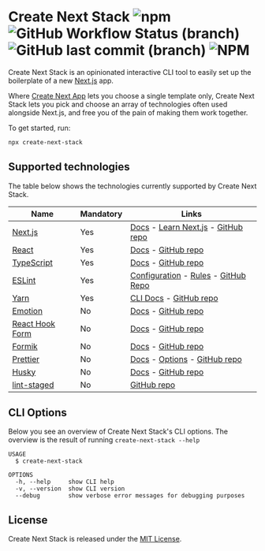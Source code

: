 # Create Next Stack ![npm](https://img.shields.io/npm/v/create-next-stack?style=flat-square) ![GitHub Workflow Status (branch)](https://img.shields.io/github/workflow/status/akd-io/create-next-stack/CI/develop?style=flat-square) ![GitHub last commit (branch)](https://img.shields.io/github/last-commit/akd-io/create-next-stack/develop?style=flat-square) ![NPM](https://img.shields.io/npm/l/create-next-stack?style=flat-square)

Create Next Stack is an opinionated interactive CLI tool to easily set up the boilerplate of a new [Next.js](https://github.com/vercel/next.js) app.

Where [Create Next App](https://github.com/vercel/next.js/tree/canary/packages/create-next-app) lets you choose a single template only, Create Next Stack lets you pick and choose an array of technologies often used alongside Next.js, and free you of the pain of making them work together.

To get started, run:

```bash
npx create-next-stack
```

## Supported technologies

The table below shows the technologies currently supported by Create Next Stack.

| Name                                                 | Mandatory | Links                                                                                                                                                        |
| ---------------------------------------------------- | --------- | ------------------------------------------------------------------------------------------------------------------------------------------------------------ |
| [Next.js](https://nextjs.org/)                       | Yes       | [Docs](https://nextjs.org/docs) - [Learn Next.js](https://nextjs.org/learn) - [GitHub repo](https://github.com/vercel/next.js)                               |
| [React](https://reactjs.org/)                        | Yes       | [Docs](https://reactjs.org/docs/getting-started.html) - [GitHub repo](https://github.com/facebook/react)                                                     |
| [TypeScript](https://www.typescriptlang.org/)        | Yes       | [Docs](https://www.typescriptlang.org/docs/) - [GitHub repo](https://github.com/microsoft/TypeScript)                                                        |
| [ESLint](https://eslint.org/)                        | Yes       | [Configuration](https://eslint.org/docs/user-guide/configuring/) - [Rules](https://eslint.org/docs/rules/) - [GitHub Repo](https://github.com/eslint/eslint) |
| [Yarn](https://yarnpkg.com/)                         | Yes       | [CLI Docs](https://yarnpkg.com/cli) - [GitHub repo](https://github.com/yarnpkg/berry)                                                                        |
| [Emotion](https://emotion.sh/docs/introduction)      | No        | [Docs](https://emotion.sh/docs/introduction) - [GitHub repo](https://github.com/emotion-js/emotion)                                                          |
| [React Hook Form](https://react-hook-form.com/)      | No        | [Docs](https://react-hook-form.com/get-started) - [GitHub repo](https://github.com/react-hook-form/react-hook-form)                                          |
| [Formik](https://formik.org/)                        | No        | [Docs](https://formik.org/docs/overview) - [GitHub repo](https://github.com/formium/formik)                                                                  |
| [Prettier](https://prettier.io/)                     | No        | [Docs](https://prettier.io/docs/en/index.html) - [Options](https://prettier.io/docs/en/options.html) - [GitHub repo](https://github.com/prettier/prettier)   |
| [Husky](https://typicode.github.io/husky/)           | No        | [Docs](https://typicode.github.io/husky/) - [GitHub repo](https://github.com/typicode/husky)                                                                 |
| [lint-staged](https://github.com/okonet/lint-staged) | No        | [GitHub repo](https://github.com/okonet/lint-staged)                                                                                                         |

## CLI Options

Below you see an overview of Create Next Stack's CLI options. The overview is the result of running `create-next-stack --help`

```
USAGE
  $ create-next-stack

OPTIONS
  -h, --help     show CLI help
  -v, --version  show CLI version
  --debug        show verbose error messages for debugging purposes
```

## License

Create Next Stack is released under the [MIT License](LICENSE).
